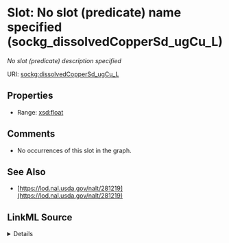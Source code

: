 

# Slot: No slot (predicate) name specified (sockg_dissolvedCopperSd_ugCu_L)


_No slot (predicate) description specified_







URI: [sockg:dissolvedCopperSd_ugCu_L](https://idir.uta.edu/sockg-ontology/docs/dissolvedCopperSd_ugCu_L)



<!-- no inheritance hierarchy -->








## Properties

* Range: [xsd:float](http://www.w3.org/2001/XMLSchema#float)





## Comments

* No occurrences of this slot in the graph.

## See Also

* [https://lod.nal.usda.gov/nalt/281219](https://lod.nal.usda.gov/nalt/281219)



## LinkML Source

<details>

```yaml
name: sockg_dissolvedCopperSd_ugCu_L
description: No slot (predicate) description specified
title: No slot (predicate) name specified
comments:
- No occurrences of this slot in the graph.
from_schema: soc-kg
see_also:
- https://lod.nal.usda.gov/nalt/281219
rank: 1000
domain: sockg_WaterQualityConc
slot_uri: sockg:dissolvedCopperSd_ugCu_L
alias: sockg_dissolvedCopperSd_ugCu_L
range: float

```
</details>